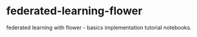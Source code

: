 # federated-learning-flower
federated learning with flower - basics implementation tutorial notebooks.

